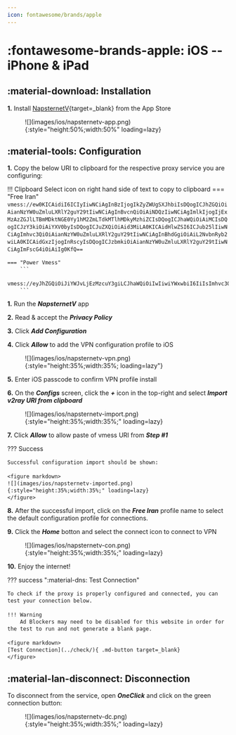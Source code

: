 ```yaml
---
icon: fontawesome/brands/apple
---
```


# :fontawesome-brands-apple: iOS -- iPhone & iPad

## :material-download: Installation

**1.** Install [NapsternetV](https://apps.apple.com/us/app/napsternetv/id1629465476){target=_blank} from the App Store

<figure markdown>
![](images/ios/napsternetv-app.png){:style="height:50%;width:50%" loading=lazy}
</figure>

## :material-tools: Configuration
**1.** Copy the below URI to clipboard for the respective proxy service you are configuring:

!!! Clipboard
    Select icon on right hand side of text to copy to clipboard
    === "Free Iran"
        ```
        vmess://ew0KICAidiI6ICIyIiwNCiAgInBzIjogIkZyZWUgSXJhbiIsDQogICJhZGQiOiAianNzYW0uZmluLXRlY2guY29tIiwNCiAgInBvcnQiOiAiNDQzIiwNCiAgImlkIjogIjExMzAzZGJlLTBmMDktNGE0Yy1hM2ZmLTdkMTlhMDkyMzhiZCIsDQogICJhaWQiOiAiMCIsDQogICJzY3kiOiAiYXV0byIsDQogICJuZXQiOiAid3MiLA0KICAidHlwZSI6ICJub25lIiwNCiAgImhvc3QiOiAianNzYW0uZmluLXRlY2guY29tIiwNCiAgInBhdGgiOiAiL2NvbnRyb2wiLA0KICAidGxzIjogInRscyIsDQogICJzbmkiOiAianNzYW0uZmluLXRlY2guY29tIiwNCiAgImFscG4iOiAiIg0KfQ==
        ```

    === "Power Vmess"
        ```
        vmess://eyJhZGQiOiJiYWJvLjEzMzcuY3giLCJhaWQiOiIwIiwiYWxwbiI6IiIsImhvc3QiOiJiYWJvLjEzMzcuY3giLCJpZCI6ImVjNjFkNzQxLWQ5NWQtNGM2Ni1iMzU2LTBlZDg5NzgzMTllOSIsIm5ldCI6IndzIiwicGF0aCI6Ii9jb250cm9sLyIsInBvcnQiOiI0NDMiLCJwcyI6IlBvd2VyLVZNRVNTIiwic2N5IjoiYXV0byIsInNuaSI6ImJhYm8uMTMzNy5jeCIsInRscyI6InRscyIsInR5cGUiOiIiLCJ2IjoiMiJ9
        ```

**1.** Run the ***NapsternetV*** app

**2.** Read & accept the ***Privacy Policy***

**3.** Click ***Add Configuration***

**4.** Click ***Allow*** to add the VPN configuration profile to iOS
<figure markdown>
![](images/ios/napsternetv-vpn.png){:style="height:35%;width:35%; loading=lazy"}
</figure>


**5.** Enter iOS passcode to confirm VPN profile install

**6.** On the ***Configs*** screen, click the ***+*** icon in the top-right and select ***Import v2ray URI from clipboard***

<figure markdown>
![](images/ios/napsternetv-import.png){:style="height:35%;width:35%;" loading=lazy}
</figure>


**7.** Click ***Allow*** to allow paste of vmess URI from ***Step #1***

??? Success

    Successful configuration import should be shown:

    <figure markdown>
    ![](images/ios/napsternetv-imported.png){:style="height:35%;width:35%;" loading=lazy}
    </figure>

**8.**  After the successful import, click on the ***Free Iran*** profile name to select the default configuration profile for connections.

**9.** Click the ***Home*** botton and select the connect icon to connect to VPN

<figure markdown>
![](images/ios/napsternetv-con.png){:style="height:35%;width:35%;" loading=lazy}
</figure>

**10.** Enjoy the internet!

??? success ":material-dns: Test Connection"

    To check if the proxy is properly configured and connected, you can test your connection below.

    !!! Warning
        Ad Blockers may need to be disabled for this website in order for the test to run and not generate a blank page.

    <figure markdown>
    [Test Connection](../check/){ .md-button target=_blank}
    </figure>

## :material-lan-disconnect: Disconnection

To disconnect from the service, open ***OneClick*** and click on the green connection button:

<figure markdown>
![](images/ios/napsternetv-dc.png){:style="height:35%;width:35%;" loading=lazy}
</figure>